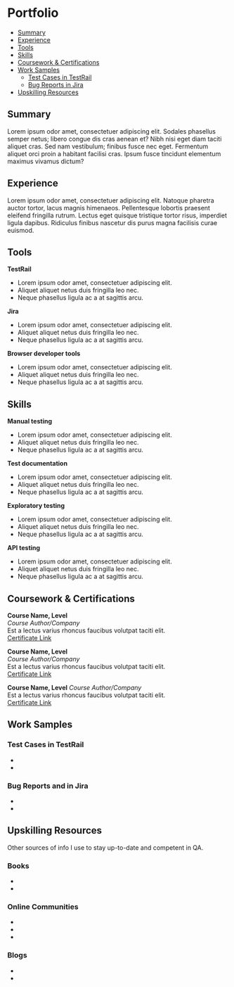 # Portfolio
- [Summary](#summary)
- [Experience](#experience)
- [Tools](#tools)
- [Skills](#skills)
- [Coursework & Certifications](#coursework--certifications)
- [Work Samples](#work-samples)
  * [Test Cases in TestRail](#test-cases-in-testrail)
  * [Bug Reports in Jira](#bug-reports-in-jira)
- [Upskilling Resources](#upskilling-resources)

## Summary
Lorem ipsum odor amet, consectetuer adipiscing elit. Sodales phasellus semper netus; libero congue dis cras aenean et? Nibh nisi eget diam taciti aliquet cras. Sed nam vestibulum; finibus fusce nec eget. Fermentum aliquet orci proin a habitant facilisi cras. Ipsum fusce tincidunt elementum maximus vivamus dictum?

## Experience

Lorem ipsum odor amet, consectetuer adipiscing elit. Natoque pharetra auctor tortor, lacus magnis himenaeos. Pellentesque lobortis praesent eleifend fringilla rutrum. Lectus eget quisque tristique tortor risus, imperdiet ligula dapibus. Ridiculus finibus nascetur dis purus magna facilisis curae euismod.

## Tools

__TestRail__
   * Lorem ipsum odor amet, consectetuer adipiscing elit.
   * Aliquet aliquet netus duis fringilla leo nec.
   * Neque phasellus ligula ac a at sagittis arcu.

__Jira__
   * Lorem ipsum odor amet, consectetuer adipiscing elit.
   * Aliquet aliquet netus duis fringilla leo nec.
   * Neque phasellus ligula ac a at sagittis arcu.

__Browser developer tools__
   * Lorem ipsum odor amet, consectetuer adipiscing elit.
   * Aliquet aliquet netus duis fringilla leo nec.
   * Neque phasellus ligula ac a at sagittis arcu.

## Skills

__Manual testing__
   * Lorem ipsum odor amet, consectetuer adipiscing elit.
   * Aliquet aliquet netus duis fringilla leo nec.
   * Neque phasellus ligula ac a at sagittis arcu.

__Test documentation__
   * Lorem ipsum odor amet, consectetuer adipiscing elit.
   * Aliquet aliquet netus duis fringilla leo nec.
   * Neque phasellus ligula ac a at sagittis arcu.

__Exploratory testing__
   * Lorem ipsum odor amet, consectetuer adipiscing elit.
   * Aliquet aliquet netus duis fringilla leo nec.
   * Neque phasellus ligula ac a at sagittis arcu.

__API testing__
   * Lorem ipsum odor amet, consectetuer adipiscing elit.
   * Aliquet aliquet netus duis fringilla leo nec.
   * Neque phasellus ligula ac a at sagittis arcu.

## Coursework & Certifications
__Course Name, Level__   
*Course Author/Company*   
Est a lectus varius rhoncus faucibus volutpat taciti elit.   
[Certificate Link](https://www.certificate.com)   

__Course Name, Level__   
*Course Author/Company*   
Est a lectus varius rhoncus faucibus volutpat taciti elit.   
[Certificate Link](https://www.certificate.com)   

__Course Name, Level__
*Course Author/Company*   
Est a lectus varius rhoncus faucibus volutpat taciti elit.   
[Certificate Link](https://www.certificate.com)   

## Work Samples

### Test Cases in TestRail
   *
   *
   
### Bug Reports and in Jira
   *
   *
   
## Upskilling Resources

Other sources of info I use to stay up-to-date and competent in QA.

### Books
   *
   *

### Online Communities
   *
   *
   *

### Blogs
   *
   *
